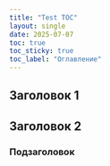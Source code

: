 ```yaml
---
title: "Test TOC"
layout: single
date: 2025-07-07
toc: true
toc_sticky: true
toc_label: "Оглавление"
---
```


## Заголовок 1
## Заголовок 2
### Подзаголовок
